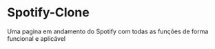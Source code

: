 # Spotify-Clone
Uma pagina em andamento do Spotify com todas as funções de forma funcional e aplicável 

